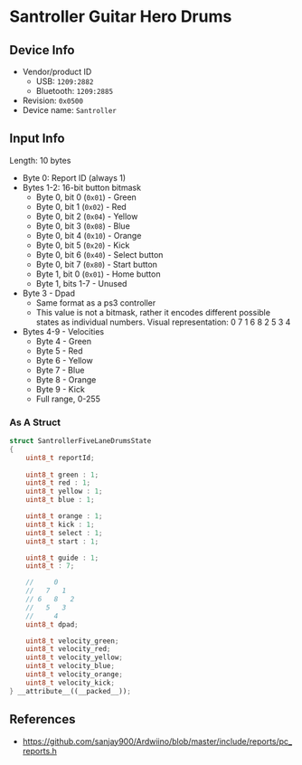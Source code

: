 # Santroller Guitar Hero Drums

## Device Info

- Vendor/product ID
  - USB: `1209:2882`
  - Bluetooth: `1209:2885`
- Revision: `0x0500`
- Device name: `Santroller`

## Input Info

Length: 10 bytes

- Byte 0: Report ID (always 1)
- Bytes 1-2: 16-bit button bitmask
  - Byte 0, bit 0 (`0x01`) - Green
  - Byte 0, bit 1 (`0x02`) - Red
  - Byte 0, bit 2 (`0x04`) - Yellow
  - Byte 0, bit 3 (`0x08`) - Blue
  - Byte 0, bit 4 (`0x10`) - Orange
  - Byte 0, bit 5 (`0x20`) - Kick
  - Byte 0, bit 6 (`0x40`) - Select button
  - Byte 0, bit 7 (`0x80`) - Start button
  - Byte 1, bit 0 (`0x01`) - Home button
  - Byte 1, bits 1-7 - Unused
- Byte 3 - Dpad
  - Same format as a ps3 controller
  - This value is not a bitmask, rather it encodes different possible states as individual numbers.
    Visual representation:
        0
      7   1
    6   8   2
      5   3
        4
- Bytes 4-9 - Velocities
  - Byte 4 - Green
  - Byte 5 - Red
  - Byte 6 - Yellow
  - Byte 7 - Blue
  - Byte 8 - Orange
  - Byte 9 - Kick
  - Full range, 0-255

### As A Struct

```cpp
struct SantrollerFiveLaneDrumsState
{
    uint8_t reportId;
    
    uint8_t green : 1;
    uint8_t red : 1;
    uint8_t yellow : 1;
    uint8_t blue : 1;

    uint8_t orange : 1;
    uint8_t kick : 1;
    uint8_t select : 1;
    uint8_t start : 1;

    uint8_t guide : 1;
    uint8_t : 7;

    //     0
    //   7   1
    // 6   8   2
    //   5   3
    //     4
    uint8_t dpad;

    uint8_t velocity_green;
    uint8_t velocity_red;
    uint8_t velocity_yellow;
    uint8_t velocity_blue;
    uint8_t velocity_orange;
    uint8_t velocity_kick;
} __attribute__((__packed__));
```

## References

- https://github.com/sanjay900/Ardwiino/blob/master/include/reports/pc_reports.h
